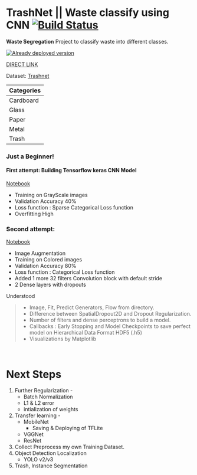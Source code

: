 # TrashNet || Waste classify using CNN  [![Build Status](https://travis-ci.org/vasantvohra/TrashNet.svg?branch=master)](https://travis-ci.org/vasantvohra/TrashNet/)
**Waste Segregation** Project to classify waste into different classes. <br>

[![Already deployed version](https://www.heroku.com/)](https://trashnet.herokuapp.com)

[DIRECT LINK](https://trashnet.herokuapp.com)

Dataset: [Trashnet](https://github.com/garythung/trashnet)

| Categories|        
|---------|
|Cardboard|
|Glass|
|Paper|
|Metal|
|Trash|

### Just a Beginner!

#### First attempt: Building Tensorflow keras CNN Model
[Notebook](https://github.com/AMEERAZAM08/wasteclassification/blob/master/Notebooks/Trashnet%20CNN%2040%25.ipynb)

- Training on GrayScale images
- Validation Accuracy 40%
- Loss function : Sparse Categorical Loss function
- Overfitting High

### Second attempt:
[Notebook](https://github.com/AMEERAZAM08/wasteclassification/blob/master/Notebooks/Trashnet%20CNN%2080%25.ipynb)

- Image Augmentation
- Training on Colored images
- Validation Accuracy 80%
- Loss function : Categorical Loss function
- Added 1 more 32 filters Convolution block with default stride
- 2 Dense layers with dropouts

Understood
> - Image, Fit, Predict  Generators, Flow from directory.
>  - Difference between SpatialDropout2D and Dropout Regularization.
>   - Number of filters and dense perceptrons to build a model.
>  - Callbacks : Early Stopping and Model Checkpoints to save perfect model on Hierarchical Data Format HDF5 (.h5)  
>  - Visualizations by Matplotlib



<br>


# Next Steps
1. Further Regularization -
	- Batch Normalization
	-  L1 & L2 error
	- intialization of weights
2. Transfer learning -
	- MobileNet
		- Saving & Deploying of TFLite
	- VGGNet
	- ResNet
3. Collect Preprocess my own Training Dataset.
4. Object Detection Localization
	- YOLO v2/v3
5. Trash, Instance Segmentation
